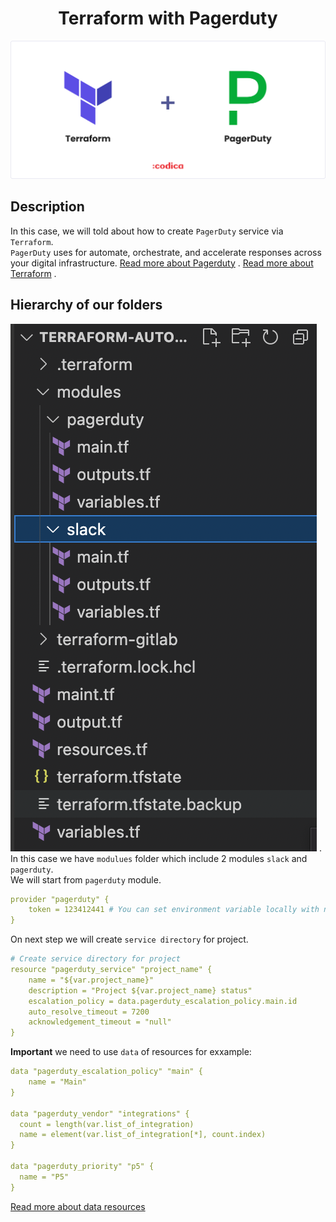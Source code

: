 <h1 align="center">Terraform with Pagerduty</h1>

![](terraform-pagerduty-logo.png)

## Description 
In this case, we will told about how to create `PagerDuty` service via `Terraform`.  
`PagerDuty` uses for automate, orchestrate, and accelerate responses across your digital infrastructure.
[Read more about Pagerduty](https://support.pagerduty.com) . 
[Read more about Terraform](https://www.terraform.io) . 

## Hierarchy of our folders  
![](hierarchy.png) .<br>
In this case we have `modulues` folder which include 2 modules `slack` and `pagerduty`.  
We will start from `pagerduty` module.  
```yaml
provider "pagerduty" {
    token = 123412441 # You can set environment variable locally with name PAGERDUTY_TOKEN=1234566788 for better security
}
```
On next step we will create `service directory` for project.  
```yaml
# Create service directory for project 
resource "pagerduty_service" "project_name" {
    name = "${var.project_name}"
    description = "Project ${var.project_name} status"
    escalation_policy = data.pagerduty_escalation_policy.main.id
    auto_resolve_timeout = 7200
    acknowledgement_timeout = "null"
}
```
**Important** we need to use `data` of resources for exxample:  
```yaml
data "pagerduty_escalation_policy" "main" {
    name = "Main"
}

data "pagerduty_vendor" "integrations" {
  count = length(var.list_of_integration)
  name = element(var.list_of_integration[*], count.index)
}

data "pagerduty_priority" "p5" {
  name = "P5"
}
```
[Read more about data resources](https://registry.terraform.io/providers/PagerDuty/pagerduty/latest/docs)